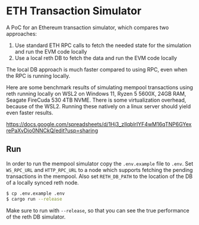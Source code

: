 # ETH Transaction Simulator

A PoC for an Ethereum transaction simulator, which compares two approaches:

1. Use standard ETH RPC calls to fetch the needed state for the simulation and run the EVM code locally
2. Use a local reth DB to fetch the data and run the EVM code locally

The local DB approach is much faster compared to using RPC, even when the RPC is running locally.

Here are some benchmark results of simulating mempool transactions using reth running locally on WSL2 on Windows 11, Ryzen 5 5600X, 24GB RAM, Seagate FireCuda 530 4TB NVME. There is some virtualization overhead, because of the WSL2. Running these natively on a linux server should yield even faster results.

https://docs.google.com/spreadsheets/d/1Hj3_zIlqblrIYF4wM16qTNP6GYexrePaXvDjo0NNCkQ/edit?usp=sharing

## Run

In order to run the mempool simulator copy the `.env.example` file to `.env`. Set `WS_RPC_URL` and `HTTP_RPC_URL` to a node which supports fetching the pending transactions in the mempool. Also set `RETH_DB_PATH` to the location of the DB of a locally synced reth node.

```bash
$ cp .env.example .env
$ cargo run --release
```

Make sure to run with `--release`, so that you can see the true performance of the reth DB simulator.